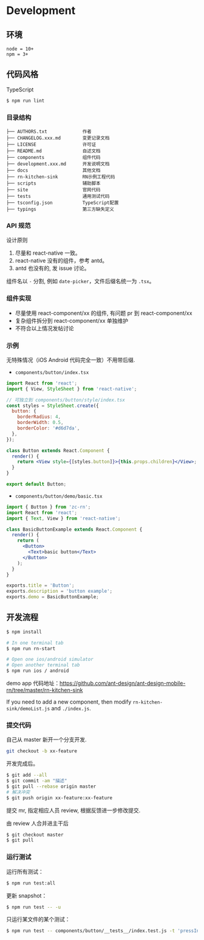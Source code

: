 # Development

## 环境

```
node = 10+
npm = 3+
```

## 代码风格

TypeScript

```bash
$ npm run lint
```

### 目录结构

```
├── AUTHORS.txt             作者
├── CHANGELOG.xxx.md        变更记录文档
├── LICENSE                 许可证
├── README.md               自述文档
├── components              组件代码
├── development.xxx.md      开发说明文档
├── docs                    其他文档
├── rn-kitchen-sink         RN示例工程代码
├── scripts                 辅助脚本
├── site                    官网代码
├── tests                   通用测试代码
├── tsconfig.json           TypeScript配置
├── typings                 第三方缺失定义
```

### API 规范

设计原则

1. 尽量和 react-native 一致。
2. react-native 没有的组件，参考 antd。
3. antd 也没有的, 发 issue 讨论。

组件名以 `-` 分割, 例如 `date-picker`，文件后缀名统一为 `.tsx`。

### 组件实现

- 尽量使用 react-component/xx 的组件, 有问题 pr 到 react-component/xx
- 复杂组件拆分到 react-component/xx 单独维护
- 不符合以上情况发帖讨论

### 示例

无特殊情况（iOS Android 代码完全一致）不用带后缀.

- `components/button/index.tsx`

```jsx
import React from 'react';
import { View, StyleSheet } from 'react-native';

// 可独立到 components/button/style/index.tsx
const styles = StyleSheet.create({
  button: {
    borderRadius: 4,
    borderWidth: 0.5,
    borderColor: '#d6d7da',
  },
});

class Button extends React.Component {
  render() {
    return <View style={[styles.button]}>{this.props.children}</View>;
  }
}

export default Button;
```

- `components/button/demo/basic.tsx`

```jsx
import { Button } from 'zc-rn';
import React from 'react';
import { Text, View } from 'react-native';

class BasicButtonExample extends React.Component {
  render() {
    return (
      <Button>
        <Text>basic button</Text>
      </Button>
    );
  }
}

exports.title = 'Button';
exports.description = 'button example';
exports.demo = BasicButtonExample;
```

## 开发流程

```bash
$ npm install

# In one terminal tab
$ npm run rn-start

# Open one ios/android simulator
# Open another terminal tab
$ npm run ios / android
```

demo app 代码地址：https://github.com/ant-design/ant-design-mobile-rn/tree/master/rn-kitchen-sink

If you need to add a new component, then modify `rn-kitchen-sink/demoList.js` and `./index.js`.

### 提交代码

自己从 master 新开一个分支开发.

```bash
git checkout -b xx-feature
```

开发完成后。

```bash
$ git add --all
$ git commit -am "描述"
$ git pull --rebase origin master
# 解决冲突
$ git push origin xx-feature:xx-feature
```

提交 mr, 指定相应人员 review, 根据反馈进一步修改提交.

由 review 人合并进主干后

```bash
$ git checkout master
$ git pull
```

### 运行测试

运行所有测试：

```bash
$ npm run test:all
```

更新 snapshot：

```bash
$ npm run test -- -u
```

只运行某文件的某个测试：

```bash
$ npm run test -- components/button/__tests__/index.test.js -t 'pressIn'
```
